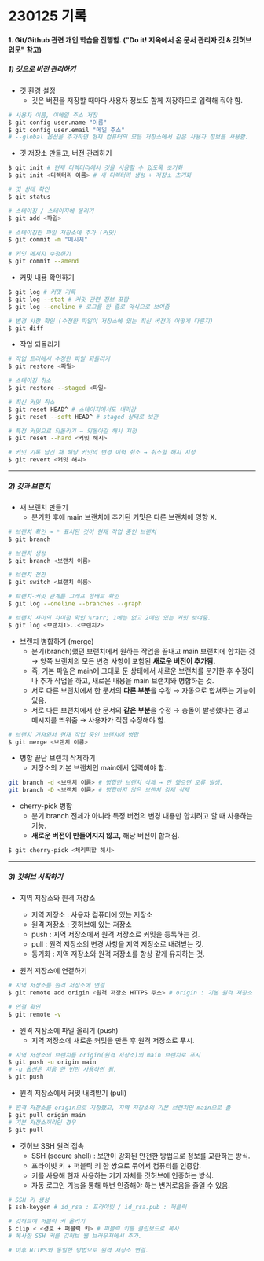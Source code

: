 # 230125 기록

#### 1. Git/Github 관련 개인 학습을 진행함. ("Do it! 지옥에서 온 문서 관리자 깃 & 깃허브 입문" 참고)

##### 1) 깃으로 버전 관리하기

- 깃 환경 설정
  - 깃은 버전을 저장할 때마다 사용자 정보도 함께 저장하므로 입력해 줘야 함.

```bash
# 사용자 이름, 이메일 주소 저장
$ git config user.name "이름"
$ git config user.email "메일 주소"
# --global 옵션을 추가하면 현재 컴퓨터의 모든 저장소에서 같은 사용자 정보를 사용함.
```

- 깃 저장소 만들고, 버전 관리하기

```bash
$ git init # 현재 디렉터리에서 깃을 사용할 수 있도록 초기화
$ git init <디렉터리 이름> # 새 디렉터리 생성 + 저장소 초기화

# 깃 상태 확인
$ git status

# 스테이징 / 스테이지에 올리기
$ git add <파일>

# 스테이징한 파일 저장소에 추가 (커밋)
$ git commit -m "메시지"

# 커밋 메시지 수정하기
$ git commit --amend
```

- 커밋 내용 확인하기

```bash
$ git log # 커밋 기록
$ git log --stat # 커밋 관련 정보 포함
$ git log --oneline # 로그를 한 줄로 약식으로 보여줌

# 변경 사항 확인 (수정한 파일이 저장소에 있는 최신 버전과 어떻게 다른지)
$ git diff
```

- 작업 되돌리기

```bash
# 작업 트리에서 수정한 파일 되돌리기
$ git restore <파일>

# 스테이징 취소
$ git restore --staged <파일>

# 최신 커밋 취소
$ git reset HEAD^ # 스테이지에서도 내려감
$ git reset --soft HEAD^ # staged 상태로 보관

# 특정 커밋으로 되돌리기 → 되돌아갈 해시 지정
$ git reset --hard <커밋 해시>

# 커밋 기록 남긴 채 해당 커밋의 변경 이력 취소 → 취소할 해시 지정
$ git revert <커밋 해시>
```

---

##### 2) 깃과 브랜치

- 새 브랜치 만들기
  - 분기한 후에 main 브랜치에 추가된 커밋은 다른 브랜치에 영향 X.

```bash
# 브랜치 확인 → * 표시된 것이 현재 작업 중인 브랜치
$ git branch

# 브랜치 생성
$ git branch <브랜치 이름>

# 브랜치 전환
$ git switch <브랜치 이름>

# 브랜치-커밋 관계를 그래프 형태로 확인
$ git log --oneline --branches --graph

# 브랜치 사이의 차이점 확인 %rarr; 1에는 없고 2에만 있는 커밋 보여줌.
$ git log <브랜치1>..<브랜치2>
```

- 브랜치 병합하기 (merge)
  - 분기(branch)했던 브랜치에서 원하는 작업을 끝내고 main 브랜치에 합치는 것 &rarr; 양쪽 브랜치의 모든 변경 사항이 포함된 **새로운 버전이 추가됨.**
  - 즉, 기본 파일은 main에 그대로 둔 상태에서 새로운 브랜치를 분기한 후 수정이나 추가 작업을 하고, 새로운 내용을 main 브랜치와 병합하는 것.
  - 서로 다른 브랜치에서 한 문서의 **다른 부분**을 수정 &rarr; 자동으로 합쳐주는 기능이 있음.
  - 서로 다른 브랜치에서 한 문서의 **같은 부분**을 수정 &rarr; 충돌이 발생했다는 경고 메시지를 띄워줌 &rarr; 사용자가 직접 수정해야 함.

```bash
# 브랜치 가져와서 현재 작업 중인 브랜치에 병합
$ git merge <브랜치 이름>
```

- 병합 끝난 브랜치 삭제하기
  - 저장소의 기본 브랜치인 main에서 입력해야 함.

```bash
git branch -d <브랜치 이름> # 병합한 브랜치 삭제 → 안 했으면 오류 발생.
git branch -D <브랜치 이름> # 병합하지 않은 브랜치 강제 삭제
```

- cherry-pick 병합
  - 분기 branch 전체가 아니라 특정 버전의 변경 내용만 합치려고 할 때 사용하는 기능.
  - **새로운 버전이 만들어지지 않고,** 해당 버전이 합쳐짐.

```bash
$ git cherry-pick <체리픽할 해시>
```

---

##### 3) 깃허브 시작하기

- 지역 저장소와 원격 저장소
  
  - 지역 저장소 : 사용자 컴퓨터에 있는 저장소
  - 원격 저장소 : 깃허브에 있는 저장소
  - push : 지역 저장소에서 원격 저장소로 커밋을 등록하는 것.
  - pull : 원격 저장소의 변경 사항을 지역 저장소로 내려받는 것.
  - 동기화 : 지역 저장소와 원격 저장소를 항상 같게 유지하는 것.

- 원격 저장소에 연결하기

```bash
# 지역 저장소를 원격 저장소에 연결
$ git remote add origin <원격 저장소 HTTPS 주소> # origin : 기본 원격 저장소

# 연결 확인
$ git remote -v
```

- 원격 저장소에 파일 올리기 (push)
  - 지역 저장소에 새로운 커밋을 만든 후 원격 저장소로 푸시.

```bash
# 지역 저장소의 브랜치를 origin(원격 저장소)의 main 브랜치로 푸시
$ git push -u origin main 
# -u 옵션은 처음 한 번만 사용하면 됨.
$ git push
```

- 원격 저장소에서 커밋 내려받기 (pull)

```bash
# 원격 저장소를 origin으로 지정했고, 지역 저장소의 기본 브랜치인 main으로 풀
$ git pull origin main
# 기본 저장소끼리인 경우
$ git pull
```

- 깃허브 SSH 원격 접속
  - SSH (secure shell) : 보안이 강화된 안전한 방법으로 정보를 교환하는 방식.
  - 프라이빗 키 + 퍼블릭 키 한 쌍으로 묶어서 컴퓨터를 인증함.
  - 키를 사용해 현재 사용하는 기기 자체를 깃허브에 인증하는 방식.
  - 자동 로그인 기능을 통해 매번 인증해야 하는 번거로움을 줄일 수 있음.

```bash
# SSH 키 생성
$ ssh-keygen # id_rsa : 프라이빗 / id_rsa.pub : 퍼블릭

# 깃허브에 퍼블릭 키 올리기
$ clip < <경로 + 퍼블릭 키> # 퍼블릭 키를 클립보드로 복사
# 복사한 SSH 키를 깃허브 웹 브라우저에서 추가.

# 이후 HTTPS와 동일한 방법으로 원격 저장소 연결.
```